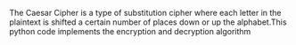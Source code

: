 The Caesar Cipher is a type of substitution cipher where each letter in the plaintext is shifted a certain number of places down or up the alphabet.This python code implements the encryption and decryption algorithm
